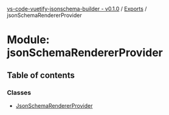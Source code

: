 [vs-code-vuetify-jsonschema-builder - v0.1.0](../README.md) / [Exports](../modules.md) / jsonSchemaRendererProvider

# Module: jsonSchemaRendererProvider

## Table of contents

### Classes

- [JsonSchemaRendererProvider](../classes/jsonSchemaRendererProvider.JsonSchemaRendererProvider.md)
